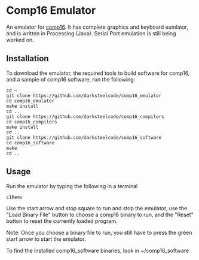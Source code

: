 # Comp16 Emulator
An emulator for [comp16](https://github.com/darksteelcode/comp16). It has complete graphics and keyboard eumlator, and is written in Processing (Java). Serial Port emulation is still being worked on.

## Installation
To download the emulator, the required tools to build software for comp16, and a sample of comp16 software, run the following:
```
cd ~
git clone https://github.com/darksteelcode/comp16_emulator
cd comp16_emulator
make install
cd ..
git clone https://github.com/darksteelcode/comp16_compilers
cd comp16_compilers
make install
cd ..
git clone https://github.com/darksteelcode/comp16_software
cd comp16_software
make
cd ..
```

## Usage
Run the emulator by typing the following in a terminal
```
c16emu
```
Use the start arrow and stop square to run and stop the emulator, use the "Load Binary File" button to choose a comp16 binary to run, and the "Reset" button to reset the currently loaded program.

Note: Once you choose a binary file to run, you still have to press the green start arrow to start the emulator.

To find the installed comp16_software binaries, look in ~/comp16_software
